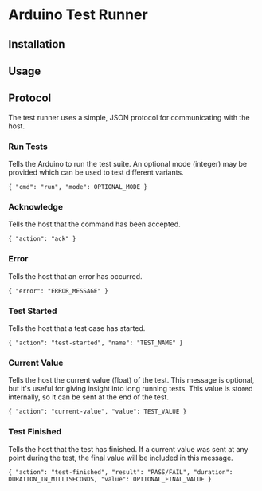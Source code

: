 # Arduino Test Runner

## Installation

## Usage

## Protocol
The test runner uses a simple, JSON protocol for communicating with the host.

### Run Tests
Tells the Arduino to run the test suite.  An optional mode (integer) may be provided which can be used to test different variants.

```
{ "cmd": "run", "mode": OPTIONAL_MODE }
```

### Acknowledge
Tells the host that the command has been accepted.

```
{ "action": "ack" }
```

### Error
Tells the host that an error has occurred.

```
{ "error": "ERROR_MESSAGE" }
```

### Test Started
Tells the host that a test case has started.

```
{ "action": "test-started", "name": "TEST_NAME" }
```

### Current Value
Tells the host the current value (float) of the test.  This message is optional, but it's useful for giving insight into long running tests. This value is stored internally, so it can be sent at the end of the test.

```
{ "action": "current-value", "value": TEST_VALUE }
```

### Test Finished
Tells the host that the test has finished.  If a current value was sent at any point during the test, the final value will be included in this message.

```
{ "action": "test-finished", "result": "PASS/FAIL", "duration": DURATION_IN_MILLISECONDS, "value": OPTIONAL_FINAL_VALUE }
```

